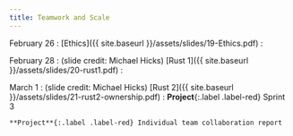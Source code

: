 ```yaml
---
title: Teamwork and Scale
---
```


February 26
: [Ethics]({{ site.baseurl }}/assets/slides/19-Ethics.pdf)
  : 

February 28
: (slide credit: Michael Hicks) [Rust 1]({{ site.baseurl }}/assets/slides/20-rust1.pdf)
  : 

March 1
: (slide credit: Michael Hicks) [Rust 2]({{ site.baseurl }}/assets/slides/21-rust2-ownership.pdf)
  : **Project**{:.label .label-red} Sprint 3

    **Project**{:.label .label-red} Individual team collaboration report